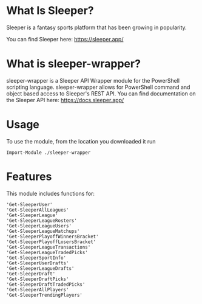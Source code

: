 # What Is Sleeper?

Sleeper is a fantasy sports platform that has been growing in popularity. 

You can find Sleeper here: https://sleeper.app/

# What is sleeper-wrapper?

sleeper-wrapper is a Sleeper API Wrapper module for the PowerShell scripting language. sleeper-wrapper allows for PowerShell command and object based access to Sleeper's REST API. You can find documentation on the Sleeper API here: https://docs.sleeper.app/

# Usage 
To use the module, from the location you downloaded it run 

    Import-Module ./sleeper-wrapper

# Features
This module includes functions for: 

    'Get-SleeperUser'
    'Get-SleeperAllLeagues'
    'Get-SleeperLeague'
    'Get-SleeperLeagueRosters'
    'Get-SleeperLeagueUsers'
    'Get-SleeperLeagueMatchups'
    'Get-SleeperPlayoffWinnersBracket'
    'Get-SleeperPlayoffLosersBracket'
    'Get-SleeperLeagueTransactions'
    'Get-SleeperLeagueTradedPicks'
    'Get-SleeperSportInfo' 
    'Get-SleeperUserDrafts' 
    'Get-SleeperLeagueDrafts' 
    'Get-SleeperDraft' 
    'Get-SleeperDraftPicks' 
    'Get-SleeperDraftTradedPicks' 
    'Get-SleeperAllPlayers' 
    'Get-SleeperTrendingPlayers'
